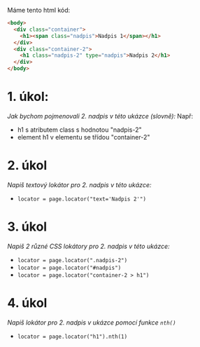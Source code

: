 Máme tento html kód:

```html
<body>
  <div class="container">
    <h1><span class="nadpis">Nadpis 1</span></h1>
  </div>
  <div class="container-2">
    <h1 class="nadpis-2" type="nadpis">Nadpis 2</h1>
  </div>
</body>
```

# 1. úkol:

_Jak bychom pojmenovali 2. nadpis v této ukázce (slovně):_
Např:

- h1 s atributem class s hodnotou "nadpis-2"
- element h1 v elementu se třídou "container-2"

# 2. úkol

_Napiš textový lokátor pro 2. nadpis v této ukázce:_

- `locator = page.locator("text='Nadpis 2'")`

# 3. úkol

_Napiš 2 různé CSS lokátory pro 2. nadpis v této ukázce:_

- `locator = page.locator(".nadpis-2")`
- `locator = page.locator("#nadpis")`
- `locator = page.locator("container-2 > h1")`

# 4. úkol

_Napiš lokátor pro 2. nadpis v ukázce pomocí funkce `nth()`_

- `locator = page.locator("h1").nth(1)`
